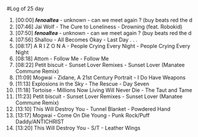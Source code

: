 #Log of 25 day

1. [00:00] 𝒇𝒆𝒏𝒐𝒂𝒍𝒕𝒆𝒂 - unknown - can we meet again ? (buy beats red the d
1. [07:46] Jai Wolf - The Cure to Loneliness - Drowning (feat. Robokid)
1. [07:50] 𝒇𝒆𝒏𝒐𝒂𝒍𝒕𝒆𝒂 - unknown - can we meet again ? (buy beats red the d
1. [07:56] Shallou - All Becomes Okay - Last Day . . .
1. [08:17] A R I Z O N A - People Crying Every Night - People Crying Every Night
1. [08:18] Attom - Follow Me - Follow Me
1. [08:22] Petit biscuit - Sunset Lover Remixes - Sunset Lover (Manatee Commune Remix)
1. [11:09] Mogwai - Zidane, A 21st Century Portrait - I Do Have Weapons
1. [11:13] Explosions in the Sky - The Rescue - Day Seven
1. [11:18] Tortoise - Millions Now Living Will Never Die - The Taut and Tame
1. [11:23] Petit biscuit - Sunset Lover Remixes - Sunset Lover (Manatee Commune Remix)
1. [13:10] This Will Destroy You - Tunnel Blanket - Powdered Hand
1. [13:17] Mogwai - Come On Die Young - Punk Rock/Puff Daddy/ANTICHRIST
1. [13:20] This Will Destroy You - S/T - Leather Wings

